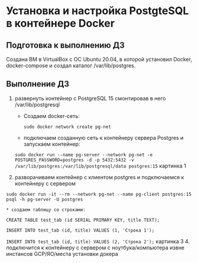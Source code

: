 # Установка и настройка PostgteSQL в контейнере Docker

## Подготовка к выполнению ДЗ
Создана ВМ в VirtualBox с ОС Ubuntu 20.04, в которой установил Docker, docker-compose и создал каталог /var/lib/postgres.

## Выполнение ДЗ
1. развернуть контейнер с PostgreSQL 15 смонтировав в него /var/lib/postgresql
    * Создаем docker-сеть:
        
      ```sudo docker network create pg-net```
   
    * подключаем созданную сеть к контейнеру сервера Postgres и запускаем контейнер:
       
    ```sudo docker run --name pg-server --network pg-net -e POSTGRES_PASSWORD=postgres -d -p 5432:5432 -v /var/lib/postgres:/var/lib/postgresql/data postgres:15```
    картинка 1
2. разворачиваем контейнер с клиентом postgres и подключаемся к контейнеру с сервером
   
```sudo docker run -it --rm --network pg-net --name pg-client postgres:15 psql -h pg-server -U postgres```    
    
    * создаем таблицу со строками:
    
```CREATE TABLE test_tab (id SERIAL PRIMARY KEY, title TEXT);```
    
```INSERT INTO test_tab (id, title) VALUES (1, 'Строка 1');```
    
```INSERT INTO test_tab (id, title) VALUES (2, 'Строка 2');```
    картинка 3
4. подключится к контейнеру с сервером с ноутбука/компьютера извне инстансов GCP/ЯО/места установки докера   
    
